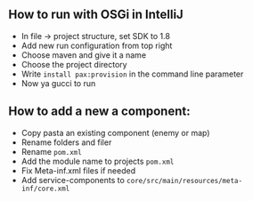 ## How to run with OSGi in IntelliJ

- In file -> project structure, set SDK to 1.8
- Add new run configuration from top right
- Choose maven and give it a name
- Choose the project directory
- Write `install pax:provision` in the command line parameter
- Now ya gucci to run

## How to add a new a component:

- Copy pasta an existing component (enemy or map)
- Rename folders and filer
- Rename `pom.xml`
- Add the module name to projects `pom.xml`
- Fix Meta-inf.xml files if needed
- Add service-components to `core/src/main/resources/meta-inf/core.xml`

